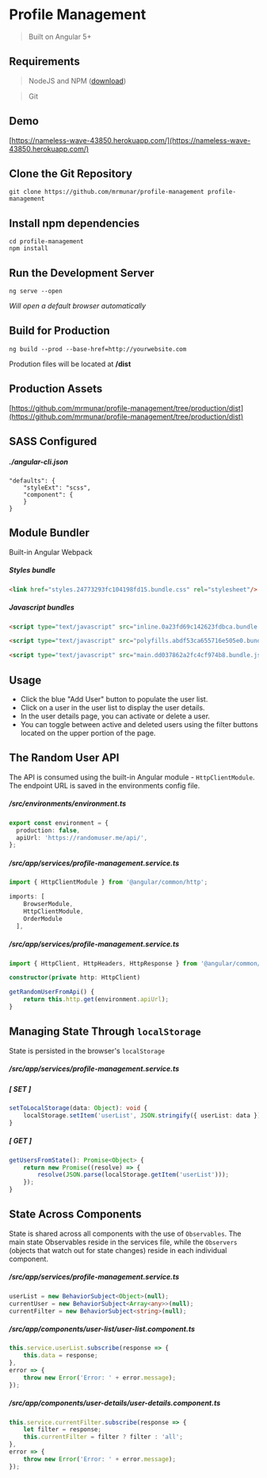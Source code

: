 # Profile Management

> Built on Angular 5+

## Requirements
> NodeJS and NPM ([download](https://nodejs.org/en/))

> Git

## Demo
[https://nameless-wave-43850.herokuapp.com/](https://nameless-wave-43850.herokuapp.com/)

## Clone the Git Repository

```
git clone https://github.com/mrmunar/profile-management profile-management
```

## Install npm dependencies

```
cd profile-management
npm install
```

## Run the Development Server
```
ng serve --open
```
*Will open a default browser automatically*

## Build for Production
```
ng build --prod --base-href=http://yourwebsite.com
```
Prodution files will be located at **/dist**

## Production Assets
[https://github.com/mrmunar/profile-management/tree/production/dist](https://github.com/mrmunar/profile-management/tree/production/dist)

## SASS Configured

##### ./*angular-cli.json*

```
"defaults": {
    "styleExt": "scss",
    "component": {
    }
}
```

## Module Bundler

Built-in Angular Webpack

##### *Styles bundle*

```HTML
<link href="styles.24773293fc104198fd15.bundle.css" rel="stylesheet"/>
```

##### *Javascript bundles*

```HTML
<script type="text/javascript" src="inline.0a23fd69c142623fdbca.bundle.js">
```

```HTML
<script type="text/javascript" src="polyfills.abdf53ca655716e505e0.bundle.js">
```

```HTML
<script type="text/javascript" src="main.dd037862a2fc4cf974b8.bundle.js">
```

## Usage

* Click the blue "Add User" button to populate the user list.
* Click on a user in the user list to display the user details.
* In the user details page, you can activate or delete a user.
* You can toggle between active and deleted users using the filter buttons located on the upper portion of the page.

## The Random User API
The API is consumed using the built-in Angular module - `HttpClientModule`. The endpoint URL is saved in the environments config file.

##### */src/environments/environment.ts*
```Typescript
export const environment = {
  production: false,
  apiUrl: 'https://randomuser.me/api/',
};
```
##### */src/app/services/profile-management.service.ts*

```Typescript
import { HttpClientModule } from '@angular/common/http';
```
```Typescript
imports: [
    BrowserModule,
    HttpClientModule,
    OrderModule
  ],
```

##### */src/app/services/profile-management.service.ts*
```Typescript
import { HttpClient, HttpHeaders, HttpResponse } from '@angular/common/http';
```

```Typescript
constructor(private http: HttpClient)
```

```Typescript
getRandomUserFromApi() {
    return this.http.get(environment.apiUrl);
}
```

## Managing State Through `localStorage`
State is persisted in the browser's `localStorage`

##### */src/app/services/profile-management.service.ts*

##### [ SET ]

```Typescript
setToLocalStorage(data: Object): void {
    localStorage.setItem('userList', JSON.stringify({ userList: data }));
}
```

##### [ GET ]

```Typescript
getUsersFromState(): Promise<Object> {
    return new Promise((resolve) => {
        resolve(JSON.parse(localStorage.getItem('userList')));
    });
}
```

## State Across Components
State is shared across all components with the use of `Observables`. The main state Observables reside in the services file, while the `Observers` (objects that watch out for state changes) reside in each individual component.

##### */src/app/services/profile-management.service.ts*

```Typescript
userList = new BehaviorSubject<Object>(null);
currentUser = new BehaviorSubject<Array<any>>(null);
currentFilter = new BehaviorSubject<string>(null);
```
##### */src/app/components/user-list/user-list.component.ts*

```Typescript
this.service.userList.subscribe(response => {
    this.data = response;
},
error => {
    throw new Error('Error: ' + error.message);
});
```

##### */src/app/components/user-details/user-details.component.ts*

```Typescript
this.service.currentFilter.subscribe(response => {
    let filter = response;
    this.currentFilter = filter ? filter : 'all';
},
error => {
    throw new Error('Error: ' + error.message);
});
```